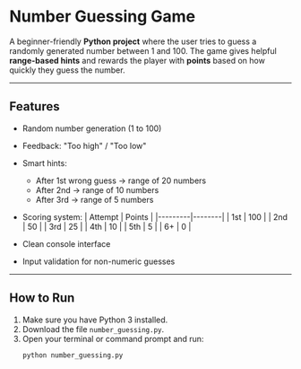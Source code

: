 # Number Guessing Game

A beginner-friendly **Python project** where the user tries to guess a randomly generated number between 1 and 100. The game gives helpful **range-based hints** and rewards the player with **points** based on how quickly they guess the number.

---

## Features

-  Random number generation (1 to 100)
- Feedback: "Too high" / "Too low"
- Smart hints:
  - After 1st wrong guess → range of 20 numbers
  - After 2nd → range of 10 numbers
  - After 3rd → range of 5 numbers
- Scoring system:
  | Attempt | Points |
  |---------|--------|
  | 1st     | 100    |
  | 2nd     | 50     |
  | 3rd     | 25     |
  | 4th     | 10     |
  | 5th     | 5      |
  | 6+      | 0      |

-  Clean console interface
-  Input validation for non-numeric guesses

---

##  How to Run

1. Make sure you have Python 3 installed.
2. Download the file `number_guessing.py`.
3. Open your terminal or command prompt and run:
   ```bash
   python number_guessing.py
